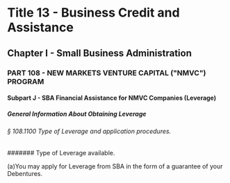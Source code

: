 
# Title 13 - Business Credit and Assistance
## Chapter I - Small Business Administration
### PART 108 - NEW MARKETS VENTURE CAPITAL ("NMVC") PROGRAM
#### Subpart J - SBA Financial Assistance for NMVC Companies (Leverage)
##### General Information About Obtaining Leverage
###### § 108.1100 Type of Leverage and application procedures.
####### Type of Leverage available.

(a)You may apply for Leverage from SBA in the form of a guarantee of your Debentures.
